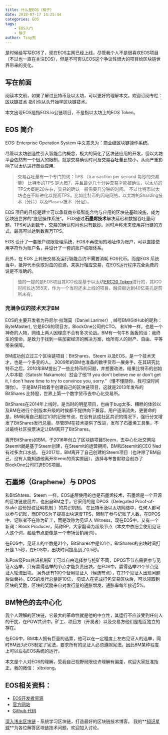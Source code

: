 ```yaml
---
title: 什么是EOS（柚子）
date: 2018-07-17 14:25:44
categories: EOS
tags:
    - EOS入门
    - 柚子
author: Tiny熊
---
```


是时候给写写EOS了，现在EOS主网已经上线，尽管我个人不是很喜欢EOS项目（不过也一直在关注EOS），但是不可否认EOS这个争议性很大的项目给区块链世界带来的变化。

<!-- more -->

## 写在前面

阅读本文前，如果了解过比特币及以太坊，可以更好的理解本文。欢迎订阅专栏：[区块链技术](https://xiaozhuanlan.com/blockchaincore)
指引你从头开始学区块链技术。

本文出现EOS是指EOS.io公链项目，不是指以太坊上的EOS Token。


## EOS 简介

EOS: Enterprise Operation System 中文意思为：商业级区块链操作系统。

尽管以太坊创造性引入智能合约概念，极大的简化了区块链应用的开发，但以太坊平台依然有一个很大的限制，就是交易确认时间及交易吞吐量比较小，从而严重影响了以太坊进行商业应用。

> 交易吞吐量有一个专门的词：TPS （transaction per second 每秒的交易量） 比特币的TPS 是大概7，并且最少几十分钟交易才能被确认，以太坊的TPS大概是20左右，交易的确认一般需要几分钟的时间。
> 不过比特币以太坊也在不断进化以提高TPS，比如比特币的闪电网络，以太坊的Sharding技术（分片）以及Plasma技术（分层）。

EOS 项目的目标是建立可以承载商业级智能合约与应用的区块链基础设施，成为区块链世界的“底层操作系统”。
EOS通过**石墨烯技术**解决延迟和数据吞吐量问题，TPS可达到数千，交易的确认时间也只有数秒。同时声称未来使用并行链的方式，最高可以达到数百万TPS。

EOS 设计了一套账户权限管理系统，EOS不再使用的地址作为账户，可以直接使用字符作为账户名，并设计了一套的账户权限体系。

此外，在 EOS 上转账交易及运行智能合约不需要消耗 EOS代币。而是EOS 系统当中，抵押代币获取对应的资源，来执行相应交易，在EOS运行程序完全免费的说是不准确的。


> 值的一提的是EOS项目其ICO也是基于以太坊[ERC20 Token](https://learnblockchain.cn/2018/01/12/create_token/)进行的，其ICO 时间长达355天，作为一个当时还未上线的项目，融资额达到40亿美元是前所未有。


### 充满争议的技术天才BM

EOS的主要开发者为丹尼尔·拉瑞莫（Daniel Larimer）, 绰号BM(GitHub的昵称：ByteMaster), 它是EOS的项目方，BlockOne公司的CTO。
和V神一样，也是一个神奇的人物，网络上两人因理念不合有多次论战。BM有一句牛B 轰轰的话：我终生的使命，是致力于找到一些加密经济的解决方案，给所有人的财产、自由、平等带来保障。

BM成功创立过三个区块链项目：BitShares、Steem 以及EOS，是一个技术天才，也是一个多变的人。
2009年的BM也准备的数字货币一展身手，在其研究比特币之后，2010年BM提出了一些比特币的问题，并想要改进，结果比特币的创始人中本聪（Satoshi Nakamoto）怼会了他“If you don't believe me or don't get it, I don't have time to try to convince you, sorry.”（懂不懂随你，我可没时间理你）。
于是BM开始着手创建自己的区块链项目，这就是2013年发布的 BitShares 比特股，世界上第一个数字货币去中心化交易所。

BitShares在2014年上线时，是当时的明星项目，也由于bug太多、糟糕的体验以及BM在进行个别版本升级的时候都不提供向下兼容，用户逐渐流失，更要命的是，BM利用自己超过1/3的记账节点，在没有达成社区共识的情况下，强行分叉增发了BitShares发行总量。尽管BM在技术提供了改进，发布了石墨烯工具集，不过最终社区投票决定让BM离开了BitShares。

离开BitShares的BM，于2016年创立了区块链项目Steem，去中心化社交网站Steemit就是基于Steem创建，在Steemit的运营期间，BM和Steemit的CEO Ned有过多次口水战。
在2017年，BM离开了自己创建的Steem项目（也许除了BM自己，没有人能知道他离开Steem的真实原因），选择与布鲁默联合创办了BlockOne公司打造EOS项目。


## 石墨烯（Graphene）与 DPOS

和BitShares、Steem 一样，EOS底层使用的也是石墨烯技术，石墨烯是一个开源的区块链底层库，也出自BM之手，它采用的是 DPOS（Delegated Proof-of-Stake 股份授权证明机制 ）的共识机制。
在比特币及以太坊网络中，任何人都可以参与记账，而DPOS为了提高出块速度TPS，限制了参与记账了人数，在DPOS中，记账者不在称为矿工，而是改称为见证人 Witness，现在EOS中，又有一个新词：Block Producer，简称BP，大家翻译为超级节点（本文中依旧会使用见证人这个词，超级节点更像是一个市场营销用词）。

在EOS中，见证人的个数是21个，BitShares中是101个，BitShares的出块时间打开是 1.5秒，在EOS中，出块时间提高到了0.5秒。

和Pow及Pos共识机制矿工可以自由选择参与挖矿不同，DPOS下节点需要参与见证人选举，只有赢得选举的节点才能负责出块，在EOS中，赢得选举21个节点见证人轮流出块。
另外还有100个备用见证人（候选节点），在21个见证人出现问题后做替补。EOS的发行总量是10亿， 见证人在完成打包交易区块后，可以领取到区块的奖励，区块的奖励来自对发行量的通胀增发，通胀率每年接近5%。


## BM特色的去中心化

我个人理解的区块链，它最大的革命性就是他的中立性，其运行不应该受到任何人的干扰，在POW共识中，矿工、项目方（开发者）以及交易方他们是相互独立的存在。

在EOS中，BM本人拥有巨量的选票，他可以在一定程度上左右见证人的选举，同时BM还为EOS制定了宪法，要求所有的见证人必须遵照宪法。因此BM某种程度上可以左右EOS系统的运行。

本文是个人对EOS的理解，受我自己视野局限也许理解有偏差，欢迎大家批准指正，我的微信： xlbxiong。


## EOS相关资料：
* [EOS开发者资源](https://developers.eos.io/)
* [官方网站](https://eos.io)
* [Github 代码](https://github.com/EOSIO)



[深入浅出区块链](https://learnblockchain.cn/) - 系统学习区块链，打造最好的区块链技术博客。
我的**[知识星球](https://t.xiaomiquan.com/RfAu7uj)**为各位解答区块链技术问题，欢迎加入讨论。

